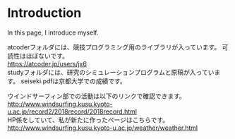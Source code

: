 # Introduction
In this page, I introduce myself.

atcoderフォルダには、競技プログラミング用のライブラリが入っています。
可読性はほぼないです。  
https://atcoder.jp/users/jx6  
studyフォルダには、研究のシミュレーションプログラムと原稿が入っています。
seiseki.pdfは京都大学での成績です。


ウインドサーフィン部での活動は以下のリンクで確認できます。  
http://www.windsurfing.kusu.kyoto-u.ac.jp/record2/2018record/2018record.html  
HP係をしていて、私が新たに作ったページはこちらです。  
http://www.windsurfing.kusu.kyoto-u.ac.jp/weather/weather.html